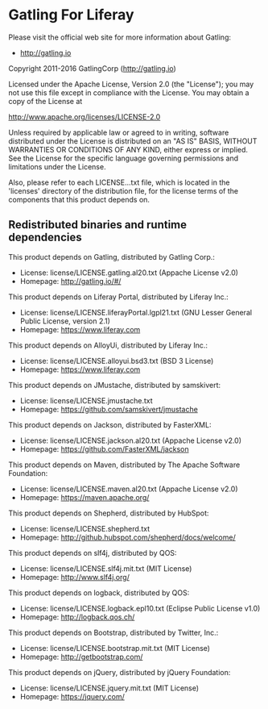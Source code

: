 Gatling For Liferay
===================

Please visit the official web site for more information about Gatling:

  * http://gatling.io

Copyright 2011-2016 GatlingCorp (http://gatling.io)

Licensed under the Apache License, Version 2.0 (the "License");
you may not use this file except in compliance with the License.
You may obtain a copy of the License at

  http://www.apache.org/licenses/LICENSE-2.0

Unless required by applicable law or agreed to in writing, software
distributed under the License is distributed on an "AS IS" BASIS,
WITHOUT WARRANTIES OR CONDITIONS OF ANY KIND, either express or implied.
See the License for the specific language governing permissions and
limitations under the License.

Also, please refer to each LICENSE.<component>.<licenseType>.txt file, which
is located in the 'licenses' directory of the distribution file, for the
license terms of the components that this product depends on.

## Redistributed binaries and runtime dependencies

This product depends on Gatling, distributed by Gatling Corp.:

  * License: license/LICENSE.gatling.al20.txt (Appache License v2.0)
  * Homepage: http://gatling.io/#/

This product depends on Liferay Portal, distributed by Liferay Inc.:

  * License: license/LICENSE.liferayPortal.lgpl21.txt (GNU Lesser General Public License, version 2.1)
  * Homepage: https://www.liferay.com

This product depends on AlloyUi, distributed by Liferay Inc.:

  * License: license/LICENSE.alloyui.bsd3.txt (BSD 3 License)
  * Homepage: https://www.liferay.com

This product depends on JMustache, distributed by samskivert:

  * License: license/LICENSE.jmustache.txt
  * Homepage: https://github.com/samskivert/jmustache

This product depends on Jackson, distributed by FasterXML:

  * License: license/LICENSE.jackson.al20.txt (Appache License v2.0)
  * Homepage: https://github.com/FasterXML/jackson

This product depends on Maven, distributed by The Apache Software Foundation:

  * License: license/LICENSE.maven.al20.txt (Appache License v2.0)
  * Homepage: https://maven.apache.org/

This product depends on Shepherd, distributed by HubSpot:

  * License: license/LICENSE.shepherd.txt
  * Homepage: http://github.hubspot.com/shepherd/docs/welcome/

This product depends on slf4j, distributed by QOS:

  * License: license/LICENSE.slf4j.mit.txt (MIT License)
  * Homepage: http://www.slf4j.org/

This product depends on logback, distributed by QOS:

  * License: license/LICENSE.logback.epl10.txt (Eclipse Public License v1.0)
  * Homepage: http://logback.qos.ch/

This product depends on Bootstrap, distributed by Twitter, Inc.:

  * License: license/LICENSE.bootstrap.mit.txt (MIT License)
  * Homepage: http://getbootstrap.com/

This product depends on jQuery, distributed by jQuery Foundation:

  * License: license/LICENSE.jquery.mit.txt (MIT License)
  * Homepage: https://jquery.com/
